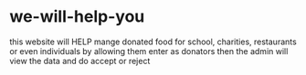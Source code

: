 # we-will-help-you
this website will HELP mange donated food for school, charities, restaurants or even individuals by allowing them enter as donators then the admin will view the data and do accept or reject

